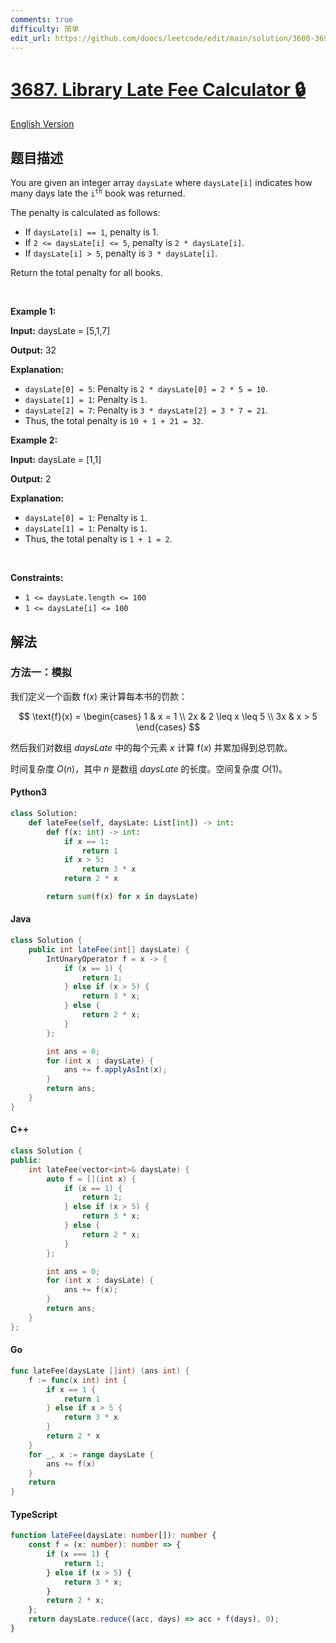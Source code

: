 ```yaml
---
comments: true
difficulty: 简单
edit_url: https://github.com/doocs/leetcode/edit/main/solution/3600-3699/3687.Library%20Late%20Fee%20Calculator/README.md
---
```


<!-- problem:start -->

# [3687. Library Late Fee Calculator 🔒](https://leetcode.cn/problems/library-late-fee-calculator)

[English Version](/solution/3600-3699/3687.Library%20Late%20Fee%20Calculator/README_EN.md)

## 题目描述

<!-- description:start -->

<p>You are given an integer array <code>daysLate</code> where <code>daysLate[i]</code> indicates how many days late the <code>i<sup>th</sup></code> book was returned.</p>

<p>The penalty is calculated as follows:</p>

<ul>
	<li>If <code>daysLate[i] == 1</code>, penalty is 1.</li>
	<li>If <code>2 &lt;= daysLate[i] &lt;= 5</code>, penalty is <code>2 * daysLate[i]</code>.</li>
	<li>If <code>daysLate[i] &gt; 5</code>, penalty is <code>3 * daysLate[i]</code>.</li>
</ul>

<p>Return the total penalty for all books.</p>

<p>&nbsp;</p>
<p><strong class="example">Example 1:</strong></p>

<div class="example-block">
<p><strong>Input:</strong> <span class="example-io">daysLate = [5,1,7]</span></p>

<p><strong>Output:</strong> <span class="example-io">32</span></p>

<p><strong>Explanation:</strong></p>

<ul>
	<li><code>daysLate[0] = 5</code>: Penalty is <code>2 * daysLate[0] = 2 * 5 = 10</code>.</li>
	<li><code>daysLate[1] = 1</code>: Penalty is <code>1</code>.</li>
	<li><code>daysLate[2] = 7</code>: Penalty is <code>3 * daysLate[2] = 3 * 7 = 21</code>.</li>
	<li>Thus, the total penalty is <code>10 + 1 + 21 = 32</code>.</li>
</ul>
</div>

<p><strong class="example">Example 2:</strong></p>

<div class="example-block">
<p><strong>Input:</strong> <span class="example-io">daysLate = [1,1]</span></p>

<p><strong>Output:</strong> <span class="example-io">2</span></p>

<p><strong>Explanation:</strong></p>

<ul>
	<li><code>daysLate[0] = 1</code>: Penalty is <code>1</code>.</li>
	<li><code>daysLate[1] = 1</code>: Penalty is <code>1</code>.</li>
	<li>Thus, the total penalty is <code>1 + 1 = 2</code>.</li>
</ul>
</div>

<p>&nbsp;</p>
<p><strong>Constraints:</strong></p>

<ul>
	<li><code>1 &lt;= daysLate.length &lt;= 100</code></li>
	<li><code>1 &lt;= daysLate[i] &lt;= 100</code></li>
</ul>

<!-- description:end -->

## 解法

<!-- solution:start -->

### 方法一：模拟

我们定义一个函数 $\text{f}(x)$ 来计算每本书的罚款：

$$
\text{f}(x) = \begin{cases}
1 & x = 1 \\
2x & 2 \leq x \leq 5 \\
3x & x > 5
\end{cases}
$$

然后我们对数组 $\textit{daysLate}$ 中的每个元素 $x$ 计算 $\text{f}(x)$ 并累加得到总罚款。

时间复杂度 $O(n)$，其中 $n$ 是数组 $\textit{daysLate}$ 的长度。空间复杂度 $O(1)$。

<!-- tabs:start -->

#### Python3

```python
class Solution:
    def lateFee(self, daysLate: List[int]) -> int:
        def f(x: int) -> int:
            if x == 1:
                return 1
            if x > 5:
                return 3 * x
            return 2 * x

        return sum(f(x) for x in daysLate)
```

#### Java

```java
class Solution {
    public int lateFee(int[] daysLate) {
        IntUnaryOperator f = x -> {
            if (x == 1) {
                return 1;
            } else if (x > 5) {
                return 3 * x;
            } else {
                return 2 * x;
            }
        };

        int ans = 0;
        for (int x : daysLate) {
            ans += f.applyAsInt(x);
        }
        return ans;
    }
}
```

#### C++

```cpp
class Solution {
public:
    int lateFee(vector<int>& daysLate) {
        auto f = [](int x) {
            if (x == 1) {
                return 1;
            } else if (x > 5) {
                return 3 * x;
            } else {
                return 2 * x;
            }
        };

        int ans = 0;
        for (int x : daysLate) {
            ans += f(x);
        }
        return ans;
    }
};
```

#### Go

```go
func lateFee(daysLate []int) (ans int) {
	f := func(x int) int {
		if x == 1 {
			return 1
		} else if x > 5 {
			return 3 * x
		}
		return 2 * x
	}
	for _, x := range daysLate {
		ans += f(x)
	}
	return
}
```

#### TypeScript

```ts
function lateFee(daysLate: number[]): number {
    const f = (x: number): number => {
        if (x === 1) {
            return 1;
        } else if (x > 5) {
            return 3 * x;
        }
        return 2 * x;
    };
    return daysLate.reduce((acc, days) => acc + f(days), 0);
}
```

<!-- tabs:end -->

<!-- solution:end -->

<!-- problem:end -->
